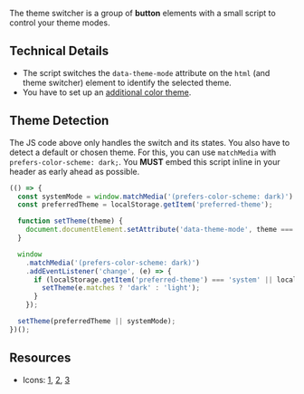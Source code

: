 <p class="lead">The theme switcher is a group of <strong>button</strong> elements with a small script to control your theme modes.</p>

## Technical Details

- The script switches the `data-theme-mode` attribute on the `html` (and theme switcher) element to identify the selected theme.
- You have to set up an [additional color theme](https://sprucecss.com/docs/customization/themes).

## Theme Detection

The JS code above only handles the switch and its states. You also have to detect a default or chosen theme. For this, you can use `matchMedia` with `prefers-color-scheme: dark;`. You **MUST** embed this script inline in your header as early ahead as possible.

```javascript
(() => {
  const systemMode = window.matchMedia('(prefers-color-scheme: dark)').matches ? 'dark' : 'light';
  const preferredTheme = localStorage.getItem('preferred-theme');

  function setTheme(theme) {
    document.documentElement.setAttribute('data-theme-mode', theme === 'system' ? systemMode : theme);
  }

  window
    .matchMedia('(prefers-color-scheme: dark)')
    .addEventListener('change', (e) => {
      if (localStorage.getItem('preferred-theme') === 'system' || localStorage.getItem('preferred-theme') === null) {
        setTheme(e.matches ? 'dark' : 'light');
      }
    });

  setTheme(preferredTheme || systemMode);
})();
```

## Resources

- Icons: [1](https://fonts.google.com/icons?selected=Material%20Icons%3Adark_mode%3A), [2](https://fonts.google.com/icons?selected=Material%20Icons%3Alight_mode%3A), [3](https://fonts.google.com/icons?selected=Material%20Icons%3Alaptop%3A)
